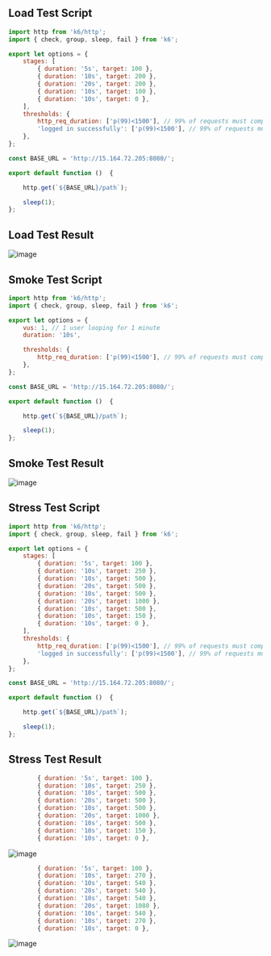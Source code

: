 ## Load Test Script

```javascript
import http from 'k6/http';
import { check, group, sleep, fail } from 'k6';

export let options = {
    stages: [
        { duration: '5s', target: 100 },
        { duration: '10s', target: 200 },
        { duration: '20s', target: 200 },
        { duration: '10s', target: 100 },
        { duration: '10s', target: 0 },
    ],
    thresholds: {
        http_req_duration: ['p(99)<1500'], // 99% of requests must complete below 1.5s
        'logged in successfully': ['p(99)<1500'], // 99% of requests must complete below 1.5s
    },
};

const BASE_URL = 'http://15.164.72.205:8080/';

export default function ()  {

    http.get(`${BASE_URL}/path`);

    sleep(1);
};
```

## Load Test Result

![image](https://user-images.githubusercontent.com/10750614/147364736-85632c85-6756-49eb-bcf3-41566083b3cb.png)


## Smoke Test Script

```javascript
import http from 'k6/http';
import { check, group, sleep, fail } from 'k6';

export let options = {
    vus: 1, // 1 user looping for 1 minute
    duration: '10s',

    thresholds: {
        http_req_duration: ['p(99)<1500'], // 99% of requests must complete below 1.5s
    },
};

const BASE_URL = 'http://15.164.72.205:8080/';

export default function ()  {

    http.get(`${BASE_URL}/path`);

    sleep(1);
};

```

## Smoke Test Result

![image](https://user-images.githubusercontent.com/10750614/147364768-795cef0b-708f-4ddd-909e-e49b64551851.png)


## Stress Test Script

```javascript
import http from 'k6/http';
import { check, group, sleep, fail } from 'k6';

export let options = {
    stages: [
        { duration: '5s', target: 100 },
        { duration: '10s', target: 250 },
        { duration: '10s', target: 500 },
        { duration: '20s', target: 500 },
        { duration: '10s', target: 500 },
        { duration: '20s', target: 1000 },
        { duration: '10s', target: 500 },
        { duration: '10s', target: 150 },
        { duration: '10s', target: 0 },
    ],
    thresholds: {
        http_req_duration: ['p(99)<1500'], // 99% of requests must complete below 1.5s
        'logged in successfully': ['p(99)<1500'], // 99% of requests must complete below 1.5s
    },
};

const BASE_URL = 'http://15.164.72.205:8080/';

export default function ()  {

    http.get(`${BASE_URL}/path`);

    sleep(1);
};

```



## Stress Test Result

```javascript
        { duration: '5s', target: 100 },
        { duration: '10s', target: 250 },
        { duration: '10s', target: 500 },
        { duration: '20s', target: 500 },
        { duration: '10s', target: 500 },
        { duration: '20s', target: 1000 },
        { duration: '10s', target: 500 },
        { duration: '10s', target: 150 },
        { duration: '10s', target: 0 },
```
![image](https://user-images.githubusercontent.com/10750614/147364992-9be05409-b5e4-4fe4-ac45-500b1d3b7372.png)


```javascript
        { duration: '5s', target: 100 },
        { duration: '10s', target: 270 },
        { duration: '10s', target: 540 },
        { duration: '20s', target: 540 },
        { duration: '10s', target: 540 },
        { duration: '20s', target: 1080 },
        { duration: '10s', target: 540 },
        { duration: '10s', target: 270 },
        { duration: '10s', target: 0 },
```

![image](https://user-images.githubusercontent.com/10750614/147365134-922f8f2b-e419-4146-93e0-05b3730bb24a.png)
